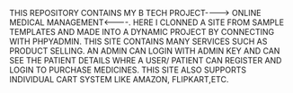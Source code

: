 THIS REPOSITORY CONTAINS MY B TECH PROJECT----> ONLINE MEDICAL MANAGEMENT<----. 
HERE I CLONNED A SITE FROM SAMPLE TEMPLATES AND MADE INTO A DYNAMIC PROJECT BY CONNECTING WITH PHPYADMIN.
THIS SITE CONTAINS MANY SERVICES SUCH AS PRODUCT SELLING. AN ADMIN CAN LOGIN WITH ADMIN KEY AND CAN SEE THE PATIENT DETAILS WHRE A USER/ PATIENT CAN REGISTER AND LOGIN TO PURCHASE MEDICINES.
THIS SITE ALSO SUPPORTS  INDIVIDUAL CART SYSTEM LIKE AMAZON, FLIPKART,ETC.
